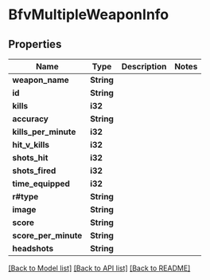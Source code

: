# BfvMultipleWeaponInfo

## Properties

Name | Type | Description | Notes
------------ | ------------- | ------------- | -------------
**weapon_name** | **String** |  | 
**id** | **String** |  | 
**kills** | **i32** |  | 
**accuracy** | **String** |  | 
**kills_per_minute** | **i32** |  | 
**hit_v_kills** | **i32** |  | 
**shots_hit** | **i32** |  | 
**shots_fired** | **i32** |  | 
**time_equipped** | **i32** |  | 
**r#type** | **String** |  | 
**image** | **String** |  | 
**score** | **String** |  | 
**score_per_minute** | **String** |  | 
**headshots** | **String** |  | 

[[Back to Model list]](../README.md#documentation-for-models) [[Back to API list]](../README.md#documentation-for-api-endpoints) [[Back to README]](../README.md)


